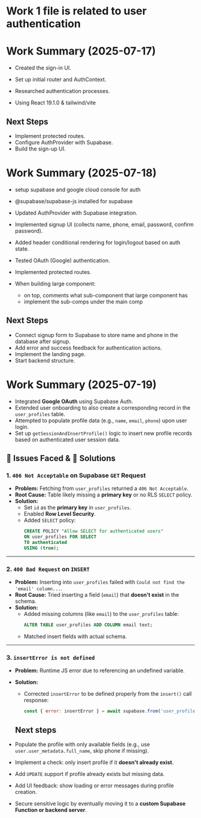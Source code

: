 # Work 1 file is related to user authentication

# Work Summary (2025-07-17)

- Created the sign-in UI.
- Set up initial router and AuthContext.
- Researched authentication processes.

- Using React 19.1.0 & tailwind/vite

## Next Steps

- Implement protected routes.
- Configure AuthProvider with Supabase.
- Build the sign-up UI.

# Work Summary (2025-07-18)

- setup supabase and google cloud console for auth
- @supabase/supabase-js installed for supabase
- Updated AuthProvider with Supabase integration.
- Implemented signup UI (collects name, phone, email, password, confirm password).
- Added header conditional rendering for login/logout based on auth state.
- Tested OAuth (Google) authentication.
- Implemented protected routes.

- When building large component:
  - on top, comments what sub-component that large component has
  - implement the sub-comps under the main comp

## Next Steps

- Connect signup form to Supabase to store name and phone in the database after signup.
- Add error and success feedback for authentication actions.
- Implement the landing page.
- Start backend structure.

# Work Summary (2025-07-19)

- Integrated **Google OAuth** using Supabase Auth.
- Extended user onboarding to also create a corresponding record in the `user_profiles` table.
- Attempted to populate profile data (e.g., `name`, `email`, `phone`) upon user login.
- Set up `getSessionAndInsertProfile()` logic to insert new profile records based on authenticated user session data.

## 🐛 Issues Faced & 🔧 Solutions

### 1. `406 Not Acceptable` on Supabase `GET` Request

- **Problem:** Fetching from `user_profiles` returned a `406 Not Acceptable`.
- **Root Cause:** Table likely missing a **primary key** or no RLS `SELECT` policy.
- **Solution:**
  - Set `id` as the **primary key** in `user_profiles`.
  - Enabled **Row Level Security**.
  - Added `SELECT` policy:
    ```sql
    CREATE POLICY "Allow SELECT for authenticated users"
    ON user_profiles FOR SELECT
    TO authenticated
    USING (true);
    ```

---

### 2. `400 Bad Request` on `INSERT`

- **Problem:** Inserting into `user_profiles` failed with `Could not find the 'email' column...`.
- **Root Cause:** Tried inserting a field (`email`) that **doesn't exist** in the schema.
- **Solution:**
  - Added missing columns (like `email`) to the `user_profiles` table:
    ```sql
    ALTER TABLE user_profiles ADD COLUMN email text;
    ```
  - Matched insert fields with actual schema.

---

### 3. `insertError is not defined`

- **Problem:** Runtime JS error due to referencing an undefined variable.
- **Solution:**

  - Corrected `insertError` to be defined properly from the `insert()` call response:
    ```js
    const { error: insertError } = await supabase.from('user_profiles').insert(...);
    ```

  ## Next steps

- Populate the profile with only available fields (e.g., use `user.user_metadata.full_name`, skip phone if missing).
- Implement a check: only insert profile if it **doesn't already exist**.
- Add `UPDATE` support if profile already exists but missing data.
- Add UI feedback: show loading or error messages during profile creation.
- Secure sensitive logic by eventually moving it to a **custom Supabase Function or backend server**.
